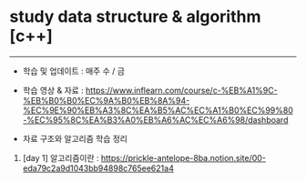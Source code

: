 # study data structure & algorithm [c++]
---
- 학습 및 업데이트 : 매주 수 / 금

- 학습 영상 & 자료 : https://www.inflearn.com/course/c-%EB%A1%9C-%EB%B0%B0%EC%9A%B0%EB%8A%94-%EC%9E%90%EB%A3%8C%EA%B5%AC%EC%A1%B0%EC%99%80-%EC%95%8C%EA%B3%A0%EB%A6%AC%EC%A6%98/dashboard
- 자료 구조와 알고리즘 학습 정리

1. [day 1] 알고리즘이란 : https://prickle-antelope-8ba.notion.site/00-eda79c2a9d1043bb94898c765ee621a4
